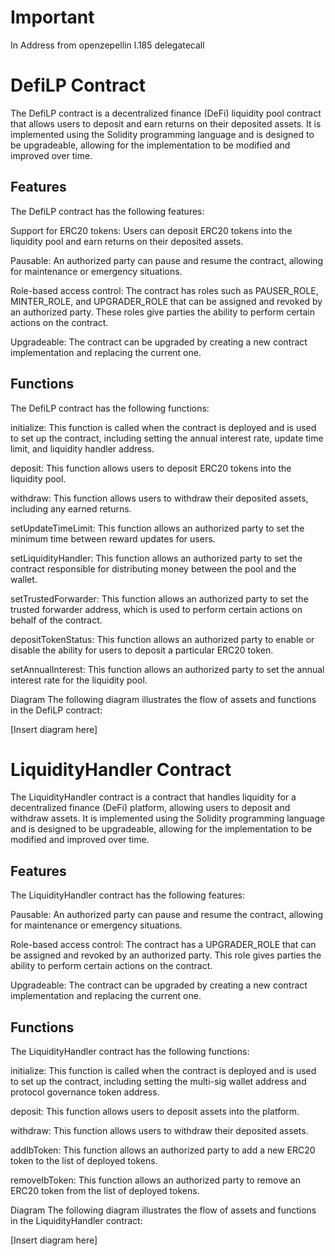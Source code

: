 # Important 

In Address from openzepellin l.185 delegatecall


# DefiLP Contract
The DefiLP contract is a decentralized finance (DeFi) liquidity pool contract that allows users to deposit and earn returns on their deposited assets. It is implemented using the Solidity programming language and is designed to be upgradeable, allowing for the implementation to be modified and improved over time.

## Features
The DefiLP contract has the following features:

Support for ERC20 tokens: Users can deposit ERC20 tokens into the liquidity pool and earn returns on their deposited assets.

Pausable: An authorized party can pause and resume the contract, allowing for maintenance or emergency situations.

Role-based access control: The contract has roles such as PAUSER_ROLE, MINTER_ROLE, and UPGRADER_ROLE that can be assigned and revoked by an authorized party. These roles give parties the ability to perform certain actions on the contract.

Upgradeable: The contract can be upgraded by creating a new contract implementation and replacing the current one.

## Functions
The DefiLP contract has the following functions:

initialize: This function is called when the contract is deployed and is used to set up the contract, including setting the annual interest rate, update time limit, and liquidity handler address.

deposit: This function allows users to deposit ERC20 tokens into the liquidity pool.

withdraw: This function allows users to withdraw their deposited assets, including any earned returns.

setUpdateTimeLimit: This function allows an authorized party to set the minimum time between reward updates for users.

setLiquidityHandler: This function allows an authorized party to set the contract responsible for distributing money between the pool and the wallet.

setTrustedForwarder: This function allows an authorized party to set the trusted forwarder address, which is used to perform certain actions on behalf of the contract.

depositTokenStatus: This function allows an authorized party to enable or disable the ability for users to deposit a particular ERC20 token.

setAnnualInterest: This function allows an authorized party to set the annual interest rate for the liquidity pool.

Diagram
The following diagram illustrates the flow of assets and functions in the DefiLP contract:

[Insert diagram here]

# LiquidityHandler Contract
The LiquidityHandler contract is a contract that handles liquidity for a decentralized finance (DeFi) platform, allowing users to deposit and withdraw assets. It is implemented using the Solidity programming language and is designed to be upgradeable, allowing for the implementation to be modified and improved over time.

## Features
The LiquidityHandler contract has the following features:

Pausable: An authorized party can pause and resume the contract, allowing for maintenance or emergency situations.

Role-based access control: The contract has a UPGRADER_ROLE that can be assigned and revoked by an authorized party. This role gives parties the ability to perform certain actions on the contract.

Upgradeable: The contract can be upgraded by creating a new contract implementation and replacing the current one.

## Functions
The LiquidityHandler contract has the following functions:

initialize: This function is called when the contract is deployed and is used to set up the contract, including setting the multi-sig wallet address and protocol governance token address.

deposit: This function allows users to deposit assets into the platform.

withdraw: This function allows users to withdraw their deposited assets.

addIbToken: This function allows an authorized party to add a new ERC20 token to the list of deployed tokens.

removeIbToken: This function allows an authorized party to remove an ERC20 token from the list of deployed tokens.

Diagram
The following diagram illustrates the flow of assets and functions in the LiquidityHandler contract:

[Insert diagram here]